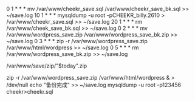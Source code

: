 0 1 * * *  mv /var/www/cheekr_save.sql /var/www/cheekr_save_bk.sql >> ~/save.log
10 1 * * *  mysqldump -u root -pCHEEKR_billy.2610 > /var/www/cheekr_save.sql >> ~/save.log
20 1 * * * rm /var/www/cheek_save_bk.sql >> ~/save.log
0 2 * * *  mv /var/www/wordpress_save.zip  /var/www/wordpress_save_bk.zip >> ~/save.log
0 3 * * *  zip -r /var/www/wordpress_save.zip  /var/www/html/wordpress >> ~/save.log
0 5 * * *  rm /var/www/wordpress_save_bk.zip >> ~/save.log






/var/www/save/zip/"$today".zip




zip -r /var/www/wordpress_save.zip  /var/www/html/wordpress & > /dev/null
        echo "备份完成" >> ~/save.log
mysqldump -u root -p123456 cheekr>cheekr.sql